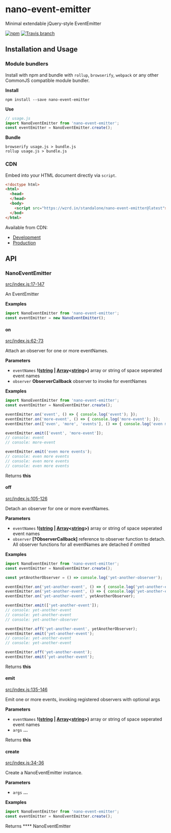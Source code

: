 # nano-event-emitter

Minimal extendable jQuery-style EventEmitter

[![npm](https://img.shields.io/npm/dt/nano-event-emitter.svg?maxAge=2592000?style=flat-square)](https://www.npmjs.com/package/nano-event-emitter)
[![Travis branch](https://img.shields.io/travis/marionebl/nano-event-emitter/master.svg?maxAge=2592000?style=flat-square)](https://travis-ci.org/marionebl/nano-event-emitter)

## Installation and Usage

### Module bundlers

Install with npm and bundle with `rollup`, `browserify`, `webpack`
or any other CommonJS compatible module bundler.

**Install**

```shell
npm install --save nano-event-emitter
```

**Use**

```js
// usage.js
import NanoEventEmitter from 'nano-event-emitter';
const eventEmitter = NanoEventEmitter.create();
```

**Bundle**

```shell
browserify usage.js > bundle.js
rollup usage.js > bundle.js
```

### CDN

Embed into your HTML document directly via `script`.

```html
<!doctype html>
<html>
  <head>
  </head>
  <body>
    <script src="https://wzrd.in/standalone/nano-event-emitter@latest"></script>
  </bod>
</html>
```

Available from CDN:

-   [Development](https://wzrd.in/debug-standalone/nano-event-emitter@latest)
-   [Production](https://wzrd.in/standalone/nano-event-emitter@latest)

## API

### NanoEventEmitter

[src/index.js:17-147](https://github.com/marionebl/nano-event-emitter/blob/bd945b1ba41a347fac7cc253fa1aa1d246166f4a/src/index.js#L17-L147 "Source code on GitHub")

An EventEmitter

**Examples**

```javascript
import NanoEventEmitter from 'nano-event-emitter';
const eventEmitter = new NanoEventEmitter();
```

#### on

[src/index.js:62-73](https://github.com/marionebl/nano-event-emitter/blob/bd945b1ba41a347fac7cc253fa1aa1d246166f4a/src/index.js#L62-L73 "Source code on GitHub")

Attach an observer for one or more eventNames.

**Parameters**

-   `eventNames` **!([string](https://developer.mozilla.org/en-US/docs/Web/JavaScript/Reference/Global_Objects/String) \| [Array](https://developer.mozilla.org/en-US/docs/Web/JavaScript/Reference/Global_Objects/Array)&lt;[string](https://developer.mozilla.org/en-US/docs/Web/JavaScript/Reference/Global_Objects/String)>)** array or string of space seperated event names
-   `observer` **ObserverCallback** observer to invoke for eventNames

**Examples**

```javascript
import NanoEventEmitter from 'nano-event-emitter';
const eventEmitter = NanoEventEmitter.create();

eventEmitter.on('event', () => { console.log('event'); });
eventEmitter.on('more-event', () => { console.log('more-event'); });
eventEmitter.on(['even', 'more', 'events'], () => { console.log('even more events'); });

eventEmitter.emit(['event', 'more-event']);
// console: event
// console: more-event

eventEmitter.emit('even more events');
// console: even more events
// console: even more events
// console: even more events
```

Returns **this** 

#### off

[src/index.js:105-126](https://github.com/marionebl/nano-event-emitter/blob/bd945b1ba41a347fac7cc253fa1aa1d246166f4a/src/index.js#L105-L126 "Source code on GitHub")

Detach an observer for one or more eventNames.

**Parameters**

-   `eventNames` **!([string](https://developer.mozilla.org/en-US/docs/Web/JavaScript/Reference/Global_Objects/String) \| [Array](https://developer.mozilla.org/en-US/docs/Web/JavaScript/Reference/Global_Objects/Array)&lt;[string](https://developer.mozilla.org/en-US/docs/Web/JavaScript/Reference/Global_Objects/String)>)** array or string of space seperated event names
-   `observer` **\[?ObserverCallback]** reference to observer function to detach. All observer functions for all eventNames are detached if omitted

**Examples**

```javascript
import NanoEventEmitter from 'nano-event-emitter';
const eventEmitter = NanoEventEmitter.create();

const yetAnotherObserver = () => console.log('yet-another-observer');

eventEmitter.on('yet-another-event', () => { console.log('yet-another-event'); });
eventEmitter.on('yet-another-event', () => { console.log('yet-another-event'); });
eventEmitter.on('yet-another-event', yetAnotherObserver);

eventEmitter.emit(['yet-another-event']);
// console: yet-another-event
// console: yet-another-event
// console: yet-another-observer

eventEmitter.off('yet-another-event', yetAnotherObserver);
eventEmitter.emit('yet-another-event');
// console: yet-another-event
// console: yet-another-event

eventEmitter.off('yet-another-event');
eventEmitter.emit('yet-another-event');
```

Returns **this** 

#### emit

[src/index.js:135-146](https://github.com/marionebl/nano-event-emitter/blob/bd945b1ba41a347fac7cc253fa1aa1d246166f4a/src/index.js#L135-L146 "Source code on GitHub")

Emit one or more events, invoking registered observers with optional args

**Parameters**

-   `eventNames` **!([string](https://developer.mozilla.org/en-US/docs/Web/JavaScript/Reference/Global_Objects/String) \| [Array](https://developer.mozilla.org/en-US/docs/Web/JavaScript/Reference/Global_Objects/Array)&lt;[string](https://developer.mozilla.org/en-US/docs/Web/JavaScript/Reference/Global_Objects/String)>)** array or string of space seperated event names
-   `args` **...** 

Returns **this** 

#### create

[src/index.js:34-36](https://github.com/marionebl/nano-event-emitter/blob/bd945b1ba41a347fac7cc253fa1aa1d246166f4a/src/index.js#L34-L36 "Source code on GitHub")

Create a NanoEventEmitter instance.

**Parameters**

-   `args` **...** 

**Examples**

```javascript
import NanoEventEmitter from 'nano-event-emitter';
const eventEmitter = NanoEventEmitter.create();
```

Returns **** NanoEventEmitter
